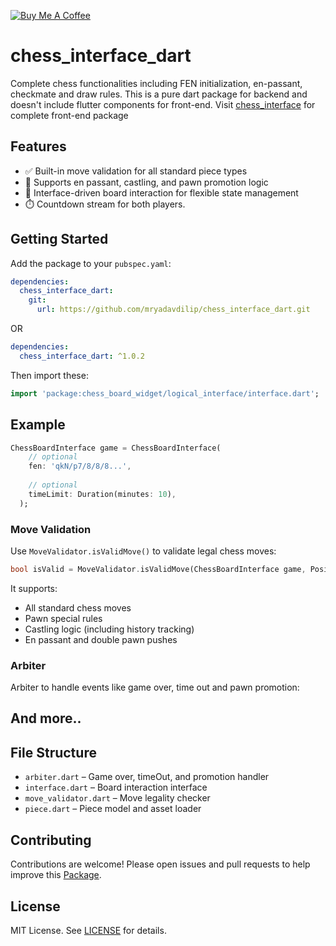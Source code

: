 [![Buy Me A Coffee](https://cdn.buymeacoffee.com/buttons/v2/default-yellow.png)](https://www.buymeacoffee.com/mryadavdilip)

# chess_interface_dart

Complete chess functionalities including FEN initialization, en-passant, checkmate and draw rules. This is a pure dart package for backend and doesn't include flutter components for front-end. Visit [chess_interface](https://www.pub.dev/packages/chess_interface) for complete front-end package

## Features

- ✅ Built-in move validation for all standard piece types
- 🔄 Supports en passant, castling, and pawn promotion logic
- 📐 Interface-driven board interaction for flexible state management
- ⏱️ Countdown stream for both players.

## Getting Started

Add the package to your `pubspec.yaml`:

```yaml
dependencies:
  chess_interface_dart:
    git:
      url: https://github.com/mryadavdilip/chess_interface_dart.git
```
OR

```yaml
dependencies:
  chess_interface_dart: ^1.0.2
```

Then import these:

```dart
import 'package:chess_board_widget/logical_interface/interface.dart';
```

## Example

```dart
ChessBoardInterface game = ChessBoardInterface(
    // optional
    fen: 'qkN/p7/8/8/8...',
    
    // optional
    timeLimit: Duration(minutes: 10),
  );
```

### Move Validation

Use `MoveValidator.isValidMove()` to validate legal chess moves:

```dart
bool isValid = MoveValidator.isValidMove(ChessBoardInterface game, Position from, Position to);
```

It supports:
- All standard chess moves
- Pawn special rules
- Castling logic (including history tracking)
- En passant and double pawn pushes

### Arbiter

Arbiter to handle events like game over, time out and pawn promotion:

## And more..

## File Structure

- `arbiter.dart` – Game over, timeOut, and promotion handler
- `interface.dart` – Board interaction interface
- `move_validator.dart` – Move legality checker
- `piece.dart` – Piece model and asset loader

## Contributing
Contributions are welcome! Please open issues and pull requests to help improve this [Package](https://www.github.com/mryadavdilip/chess_interface_dart.git).

## License

MIT License. See [LICENSE](LICENSE) for details.

